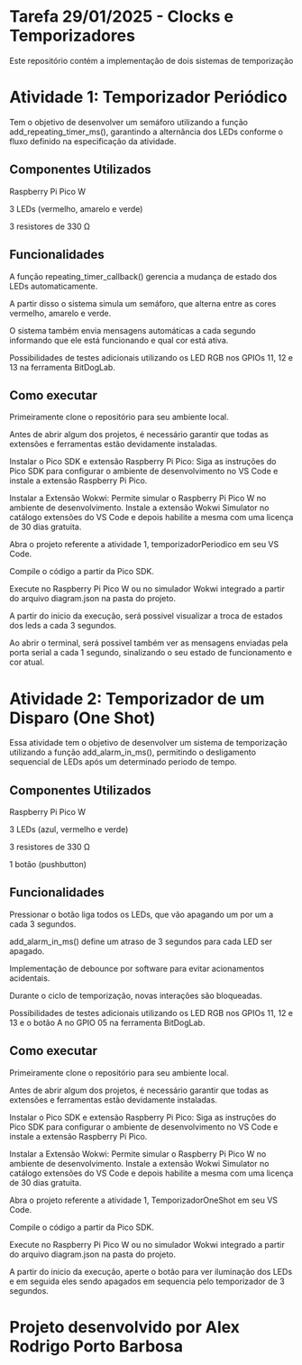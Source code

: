 # Tarefa 29/01/2025 - Clocks e Temporizadores

Este repositório contém a implementação de dois sistemas de temporização

# Atividade 1: Temporizador Periódico

Tem o objetivo de desenvolver um semáforo utilizando a função add_repeating_timer_ms(), garantindo a alternância dos LEDs conforme o fluxo definido na especificação da atividade.

## Componentes Utilizados

Raspberry Pi Pico W

3 LEDs (vermelho, amarelo e verde)

3 resistores de 330 Ω

## Funcionalidades

A função repeating_timer_callback() gerencia a mudança de estado dos LEDs automaticamente.

A partir disso o sistema simula um semáforo, que alterna entre as cores vermelho, amarelo e verde.

O sistema também envia mensagens automáticas a cada segundo informando que ele está funcionando e qual cor está ativa.

Possibilidades de testes adicionais utilizando os LED RGB nos GPIOs 11, 12 e 13 na ferramenta BitDogLab.

## Como executar 

Primeiramente clone o repositório para seu ambiente local.

Antes de abrir algum dos projetos, é necessário garantir que todas as extensões e ferramentas estão devidamente instaladas.

Instalar o Pico SDK e extensão Raspberry Pi Pico: Siga as instruções do Pico SDK para configurar o ambiente de desenvolvimento no VS Code e instale a extensão Raspberry Pi Pico.

Instalar a Extensão Wokwi: Permite simular o Raspberry Pi Pico W no ambiente de desenvolvimento. Instale a extensão Wokwi Simulator no catálogo extensões do VS Code e depois habilite a mesma com uma licença de 30 dias gratuita.

Abra o projeto referente a atividade 1, temporizadorPeriodico em seu VS Code.

Compile o código a partir da Pico SDK.

Execute no Raspberry Pi Pico W ou no simulador Wokwi integrado a partir do arquivo diagram.json na pasta do projeto.

A partir do inicio da execução, será possivel visualizar a troca de estados dos leds a cada 3 segundos.

Ao abrir o terminal, será possivel também ver as mensagens enviadas pela porta serial a cada 1 segundo, sinalizando o seu estado de funcionamento e cor atual.

# Atividade 2: Temporizador de um Disparo (One Shot)

Essa atividade tem o objetivo de desenvolver um sistema de temporização utilizando a função add_alarm_in_ms(), permitindo o desligamento sequencial de LEDs após um determinado periodo de tempo.

## Componentes Utilizados

Raspberry Pi Pico W

3 LEDs (azul, vermelho e verde)

3 resistores de 330 Ω

1 botão (pushbutton)

## Funcionalidades

Pressionar o botão liga todos os LEDs, que vão apagando um por um a cada 3 segundos.

add_alarm_in_ms() define um atraso de 3 segundos para cada LED ser apagado.

Implementação de debounce por software para evitar acionamentos acidentais.

Durante o ciclo de temporização, novas interações são bloqueadas.

Possibilidades de testes adicionais utilizando os LED RGB nos GPIOs 11, 12 e 13 e o botão A no GPIO 05 na ferramenta BitDogLab.

## Como executar 

Primeiramente clone o repositório para seu ambiente local.

Antes de abrir algum dos projetos, é necessário garantir que todas as extensões e ferramentas estão devidamente instaladas.

Instalar o Pico SDK e extensão Raspberry Pi Pico: Siga as instruções do Pico SDK para configurar o ambiente de desenvolvimento no VS Code e instale a extensão Raspberry Pi Pico.

Instalar a Extensão Wokwi: Permite simular o Raspberry Pi Pico W no ambiente de desenvolvimento. Instale a extensão Wokwi Simulator no catálogo extensões do VS Code e depois habilite a mesma com uma licença de 30 dias gratuita.

Abra o projeto referente a atividade 1, TemporizadorOneShot em seu VS Code.

Compile o código a partir da Pico SDK.

Execute no Raspberry Pi Pico W ou no simulador Wokwi integrado a partir do arquivo diagram.json na pasta do projeto.

A partir do inicio da execução, aperte o botão para ver iluminação dos LEDs e em seguida eles sendo apagados em sequencia pelo temporizador de 3 segundos.


# Projeto desenvolvido por Alex Rodrigo Porto Barbosa


